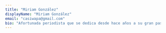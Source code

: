 ```yaml
---
title: "Miriam González"
displayName: "Miriam González"
email: "casiwapa@gmail.com"
bio: "Afortunada periodista que se dedica desde hace años a su gran pasión: el turismo. Últimamente se mueve más entre congresos y viajes corporativos, pero siempre que puede aprovecha la oportunidad para volar aunque sea al pueblo de al lado. Lo suyo no son los sudokus, sino encontrar el próximo viaje perfecto."
---
```



